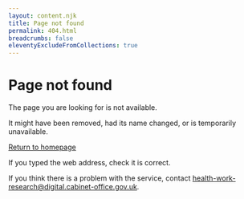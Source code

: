 ```yaml
---
layout: content.njk
title: Page not found
permalink: 404.html
breadcrumbs: false
eleventyExcludeFromCollections: true
---
```


# Page not found

The page you are looking for is not available.

It might have been removed, had its name changed, or is temporarily unavailable.

[Return to homepage](/)

If you typed the web address, check it is correct.

If you think there is a problem with the service, contact [health-work-research@digital.cabinet-office.gov.uk](mailto:health-work-research@digital.cabinet-office.gov.uk).
